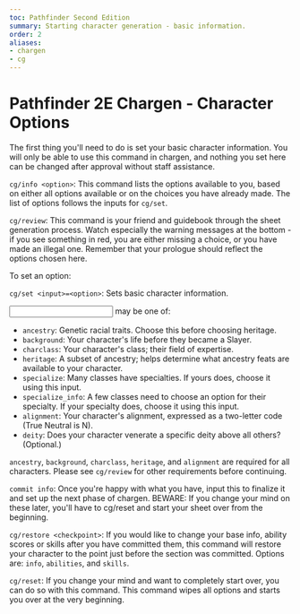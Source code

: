 ```yaml
---
toc: Pathfinder Second Edition
summary: Starting character generation - basic information.
order: 2
aliases:
- chargen
- cg
---
```

# Pathfinder 2E Chargen - Character Options

The first thing you'll need to do is set your basic character information. You will only be able to use this command in chargen, and nothing you set here can be changed after approval without staff assistance. 

`cg/info <option>`: This command lists the options available to you, based on either all options available or on the choices you have already made. The list of options follows the inputs for `cg/set`.

`cg/review`: This command is your friend and guidebook through the sheet generation process. Watch especially the warning messages at the bottom - if you see something in red, you are either missing a choice, or you have made an illegal one.  Remember that your prologue should reflect the options chosen here. 

To set an option:

`cg/set <input>=<option>`: Sets basic character information.

<input> may be one of:

* `ancestry`: Genetic racial traits. Choose this before choosing heritage.
* `background`: Your character's life before they became a Slayer.
* `charclass`: Your character's class; their field of expertise.
* `heritage`: A subset of ancestry; helps determine what ancestry feats are available to your character.
* `specialize`: Many classes have specialties. If yours does, choose it using this input.
* `specialize_info`: A few classes need to choose an option for their specialty. If your specialty does, choose it using this input.
* `alignment`: Your character's alignment, expressed as a two-letter code (True Neutral is N). 
* `deity`: Does your character venerate a specific deity above all others? (Optional.)

`ancestry`, `background`, `charclass`, `heritage`, and `alignment` are required for all characters. Please see `cg/review` for other requirements before continuing.

`commit info`: Once you're happy with what you have, input this to finalize it and set up the next phase of chargen. BEWARE: If you change your mind on these later, you'll have to cg/reset and start your sheet over from the beginning.

`cg/restore <checkpoint>`: If you would like to change your base info, ability scores or skills after you have committed them, this command will restore your character to the point just before the section was committed. Options are: `info`, `abilities`, and `skills`.

`cg/reset`: If you change your mind and want to completely start over, you can do so with this command. This command wipes all options and starts you over at the very beginning.
